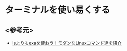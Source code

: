 # ターミナルを使い易くする

## <参考元>

- [lsよりもexaを使おう！モダンなLinuxコマンド達を紹介](https://qiita.com/navitime_tech/items/c249269a3b47666c784b)
